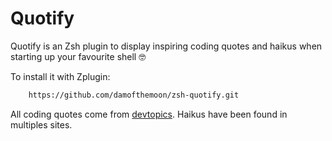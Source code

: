 # Quotify

Quotify is an Zsh plugin to display inspiring coding quotes
and haikus when starting up your favourite shell 🤓

To install it with Zplugin:

```bash
    https://github.com/damofthemoon/zsh-quotify.git
```

All coding quotes come from [devtopics](http://www.devtopics.com/101-great-computer-programming-quotes/). Haikus have been found in multiples sites.
